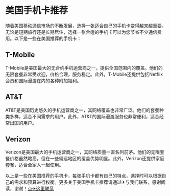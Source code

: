 # 美国手机卡推荐

随着美国移动通信市场的不断发展，选择一张适合自己的手机卡变得越来越重要。无论是短期旅行还是长期居住，选择一张合适的手机卡可以为您节省不少通信费用。以下是一些在美国推荐的手机卡：

## T-Mobile

T-Mobile是美国最大的无合约手机运营商之一，提供全国范围内的覆盖。他们的无限套餐非常受欢迎，价格合理，服务稳定。此外，T-Mobile还提供包括Netflix会员和国际漫游在内的各种附加福利。

## AT&T

AT&T是美国历史悠久的手机运营商之一，其网络覆盖也非常广泛。他们的套餐种类多样，适合不同需求的用户。此外，AT&T的国际漫游服务也非常便利，适合经常出国的用户。

## Verizon

Verizon是美国最大的手机运营商之一，其网络质量一直名列前茅。他们的无限套餐价格虽然略高，但在一些偏远地区的覆盖优势明显。此外，Verizon还提供家庭套餐，适合全家人一起使用。

以上是一些在美国推荐的手机卡，每张手机卡都有自己的特点，选择时可以根据自己的需求和预算进行权衡。更多关于美国手机卡推荐请通过✈与我们联系，感谢阅读，谢谢！[点✈这里联系](https://k02.cc)